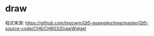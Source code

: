 # draw

程式來源: https://github.com/txgcwm/Qt5-examples/tree/master/Qt5-source-code/CH6/CH603/DrawWidget